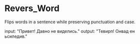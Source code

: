 # Revers_Word
Flips words in a sentence while preserving punctuation and case.

input: "Привет! Давно не виделись."
output: "Тевирп! Онвад ен ьсиледив."
